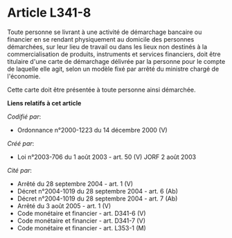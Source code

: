 # Article L341-8

Toute personne se livrant à une activité de démarchage bancaire ou financier en se rendant physiquement au domicile des
personnes démarchées, sur leur lieu de travail ou dans les lieux non destinés à la commercialisation de produits, instruments
et services financiers, doit être titulaire d'une carte de démarchage délivrée par la personne pour le compte de laquelle
elle agit, selon un modèle fixé par arrêté du ministre chargé de l'économie.

Cette carte doit être présentée à toute personne ainsi démarchée.

**Liens relatifs à cet article**

_Codifié par_:

  - Ordonnance n°2000-1223 du 14 décembre 2000 (V)

_Créé par_:

  - Loi n°2003-706 du 1 août 2003 - art. 50 (V) JORF 2 août 2003

_Cité par_:

  - Arrêté du 28 septembre 2004 - art. 1 (V)
  - Décret n°2004-1019 du 28 septembre 2004 - art. 6 (Ab)
  - Décret n°2004-1019 du 28 septembre 2004 - art. 7 (Ab)
  - Arrêté du 3 août 2005 - art. 1 (V)
  - Code monétaire et financier - art. D341-6 (V)
  - Code monétaire et financier - art. D341-7 (V)
  - Code monétaire et financier - art. L353-1 (M)

